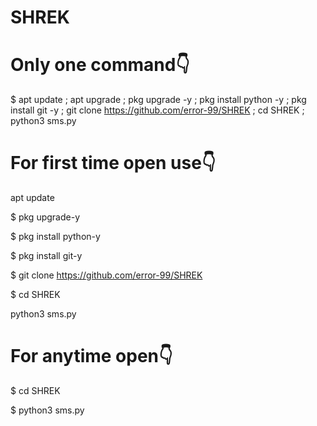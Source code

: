 # SHREK

# Only one command👇

$ apt update ; apt upgrade ; pkg upgrade -y ; pkg install python -y ; pkg install git -y ; git clone https://github.com/error-99/SHREK ; cd SHREK ; python3 sms.py

# For first time open use👇
apt update

$ pkg upgrade-y

$ pkg install python-y

$ pkg install git-y

$ git clone https://github.com/error-99/SHREK

$ cd SHREK

python3 sms.py

# For anytime open👇
$ cd SHREK

$ python3 sms.py




